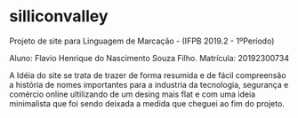 # silliconvalley
Projeto de site para Linguagem de Marcação - (IFPB 2019.2 - 1ºPeríodo)


Aluno: Flavio Henrique do Nascimento Souza Filho.
Matrícula: 20192300734


  A Idéia do site se trata de trazer de forma resumida e de fácil compreensão a história de nomes importantes para a industria da tecnologia, segurança e comércio online ultilizando de um desing mais flat e com uma ideia minimalista que foi sendo deixada a medida que cheguei ao fim do projeto.
